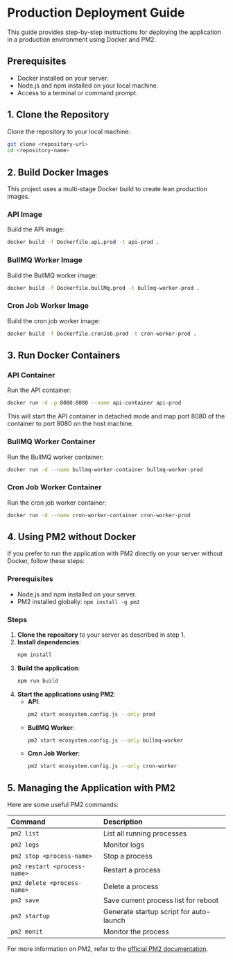 # Production Deployment Guide

This guide provides step-by-step instructions for deploying the application in a production environment using Docker and PM2.

## Prerequisites

- Docker installed on your server.
- Node.js and npm installed on your local machine.
- Access to a terminal or command prompt.

## 1. Clone the Repository

Clone the repository to your local machine:

```bash
git clone <repository-url>
cd <repository-name>
```

## 2. Build Docker Images

This project uses a multi-stage Docker build to create lean production images.

### API Image

Build the API image:

```bash
docker build -f Dockerfile.api.prod -t api-prod .
```

### BullMQ Worker Image

Build the BullMQ worker image:

```bash
docker build -f Dockerfile.bullMq.prod -t bullmq-worker-prod .
```

### Cron Job Worker Image

Build the cron job worker image:

```bash
docker build -f Dockerfile.cronJob.prod -t cron-worker-prod .
```

## 3. Run Docker Containers

### API Container

Run the API container:

```bash
docker run -d -p 8080:8080 --name api-container api-prod
```

This will start the API container in detached mode and map port 8080 of the container to port 8080 on the host machine.

### BullMQ Worker Container

Run the BullMQ worker container:

```bash
docker run -d --name bullmq-worker-container bullmq-worker-prod
```

### Cron Job Worker Container

Run the cron job worker container:

```bash
docker run -d --name cron-worker-container cron-worker-prod
```

## 4. Using PM2 without Docker

If you prefer to run the application with PM2 directly on your server without Docker, follow these steps:

### Prerequisites

- Node.js and npm installed on your server.
- PM2 installed globally: `npm install -g pm2`

### Steps

1.  **Clone the repository** to your server as described in step 1.
2.  **Install dependencies**:
    ```bash
    npm install
    ```
3.  **Build the application**:
    ```bash
    npm run build
    ```
4.  **Start the applications using PM2**:
    - **API**:
        ```bash
        pm2 start ecosystem.config.js --only prod
        ```
    - **BullMQ Worker**:
        ```bash
        pm2 start ecosystem.config.js --only bullmq-worker
        ```
    - **Cron Job Worker**:
        ```bash
        pm2 start ecosystem.config.js --only cron-worker
        ```

## 5. Managing the Application with PM2

Here are some useful PM2 commands:

| Command                      | Description                             |
| :--------------------------- | :-------------------------------------- |
| `pm2 list`                   | List all running processes              |
| `pm2 logs`                   | Monitor logs                            |
| `pm2 stop <process-name>`    | Stop a process                          |
| `pm2 restart <process-name>` | Restart a process                       |
| `pm2 delete <process-name>`  | Delete a process                        |
| `pm2 save`                   | Save current process list for reboot    |
| `pm2 startup`                | Generate startup script for auto-launch |
| `pm2 monit`                  | Monitor the process                     |

For more information on PM2, refer to the [official PM2 documentation](https://pm2.keymetrics.io/docs/usage/quick-start/).
